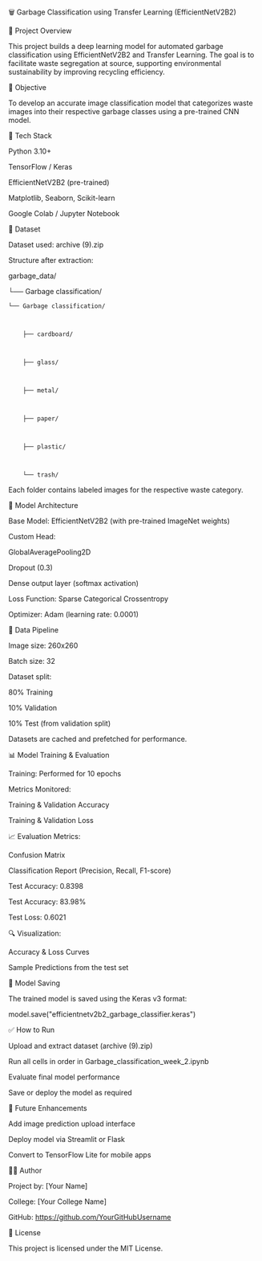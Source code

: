 🗑️ Garbage Classification using Transfer Learning (EfficientNetV2B2)






📌 Project Overview




This project builds a deep learning model for automated garbage classification using EfficientNetV2B2 and Transfer Learning. The goal is to facilitate waste segregation at source, supporting environmental sustainability by improving recycling efficiency.



🎯 Objective



To develop an accurate image classification model that categorizes waste images into their respective garbage classes using a pre-trained CNN model.




🧰 Tech Stack


Python 3.10+


TensorFlow / Keras


EfficientNetV2B2 (pre-trained)


Matplotlib, Seaborn, Scikit-learn


Google Colab / Jupyter Notebook



📁 Dataset



Dataset used: archive (9).zip




Structure after extraction:

garbage_data/



└── Garbage classification/



    └── Garbage classification/


    
        ├── cardboard/


        
        ├── glass/


        
        ├── metal/


        
        ├── paper/


        
        ├── plastic/


        
        └── trash/

Each folder contains labeled images for the respective waste category.

🧪 Model Architecture

Base Model: EfficientNetV2B2 (with pre-trained ImageNet weights)

Custom Head:

GlobalAveragePooling2D

Dropout (0.3)

Dense output layer (softmax activation)

Loss Function: Sparse Categorical Crossentropy

Optimizer: Adam (learning rate: 0.0001)

🧹 Data Pipeline

Image size: 260x260

Batch size: 32

Dataset split:

80% Training

10% Validation

10% Test (from validation split)

Datasets are cached and prefetched for performance.

📊 Model Training & Evaluation

Training: Performed for 10 epochs

Metrics Monitored:

Training & Validation Accuracy

Training & Validation Loss

📈 Evaluation Metrics:

Confusion Matrix

Classification Report (Precision, Recall, F1-score)

Test Accuracy: 0.8398

Test Accuracy: 83.98%

Test Loss: 0.6021

🔍 Visualization:

Accuracy & Loss Curves

Sample Predictions from the test set

💾 Model Saving

The trained model is saved using the Keras v3 format:

model.save("efficientnetv2b2_garbage_classifier.keras")

✅ How to Run

Upload and extract dataset (archive (9).zip)

Run all cells in order in Garbage_classification_week_2.ipynb

Evaluate final model performance

Save or deploy the model as required

🚀 Future Enhancements

Add image prediction upload interface

Deploy model via Streamlit or Flask

Convert to TensorFlow Lite for mobile apps

👨‍💻 Author

Project by: [Your Name]

College: [Your College Name]

GitHub: https://github.com/YourGitHubUsername

📜 License

This project is licensed under the MIT License.
